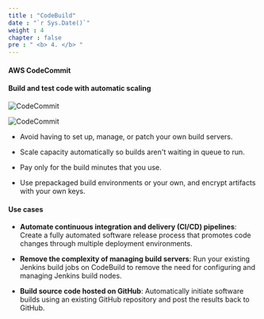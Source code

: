 ```yaml
---
title : "CodeBuild"
date : "`r Sys.Date()`"
weight : 4
chapter : false
pre : " <b> 4. </b> "
---
```


#### AWS CodeCommit

#### Build and test code with automatic scaling

![CodeCommit](/aws-fcj-workshop-001/3-CodeBuild/0.png)

![CodeCommit](/aws-fcj-workshop-001/Intro/2.png)


- Avoid having to set up, manage, or patch your own build servers.

- Scale capacity automatically so builds aren't waiting in queue to run.

- Pay only for the build minutes that you use.

- Use prepackaged build environments or your own, and encrypt artifacts with your own keys.

#### Use cases

- **Automate continuous integration and delivery (CI/CD) pipelines**: Create a fully automated software release process that promotes code changes through multiple deployment environments.

- **Remove the complexity of managing build servers**: Run your existing Jenkins build jobs on CodeBuild to remove the need for configuring and managing Jenkins build nodes.

- **Build source code hosted on GitHub**: Automatically initiate software builds using an existing GitHub repository and post the results back to GitHub.

